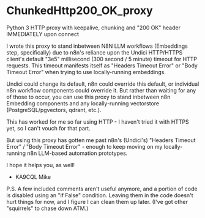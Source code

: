# ChunkedHttp200_OK_proxy
Python 3 HTTP proxy with keepalive, chunking and "200 OK" header IMMEDIATELY upon connect

I wrote this proxy to stand inbetween N8N LLM workflows (Embeddings step, specifically) due to n8n's reliance upon the Undici HTTP/HTTPS client's default "3e5" millisecond (300 second / 5 minute) timeout for HTTP requests. This timeout manifests itself as "Headers Timeout Error" or "Body Timeout Error" when trying to use locally-running embeddings.

Undici could change its default, n8n could override this default, or individual n8n workflow components could override it. But rather than waiting for any of those to occur, you can use this proxy to stand inbetween n8n Embedding components and any locally-running vectorstore (PostgreSQL/pgvectors, qdrant, etc.).

This has worked for me so far using HTTP - I haven't tried it with HTTPS yet, so I can't vouch for that part.

But using this proxy has gotten me past n8n's (Undici's) "Headers Timeout Error" / "Body Timeout Error" - enough to keep moving on my locally-running n8n LLM-based automation prototypes.

I hope it helps you, as well!

- KA9CQL
  Mike

P.S. A few included comments aren't useful anymore, and a portion of code is disabled using an "if False" condition. Leaving them in the code doesn't hurt things for now, and I figure I can clean them up later. (I've got other "squirrels" to chase down ATM.)
